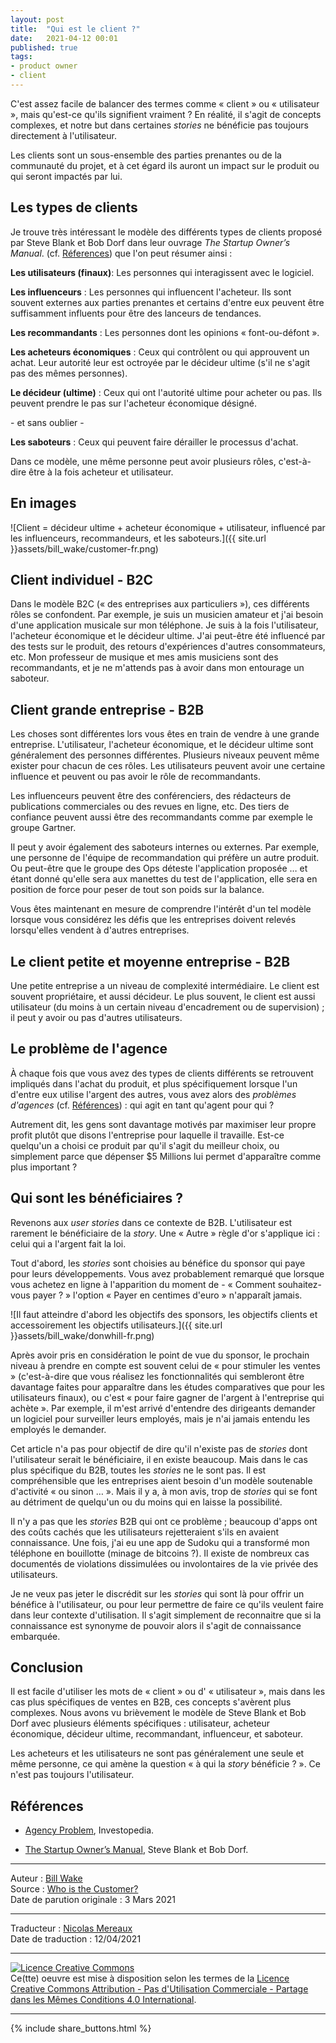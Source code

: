 ```yaml
---
layout: post
title:  "Qui est le client ?"
date:   2021-04-12 00:01
published: true
tags:
- product owner
- client
---
```


C'est assez facile de balancer des termes comme « client » ou « utilisateur », mais qu'est-ce qu'ils signifient vraiment ? En réalité, il s'agit de concepts complexes, et notre but dans certaines _stories_ ne bénéficie pas toujours directement à l'utilisateur.

Les clients sont un sous-ensemble des parties prenantes ou de la communauté du projet, et à cet égard ils auront un impact sur le produit ou qui seront impactés par lui.

## Les types de clients

Je trouve très intéressant le modèle des différents types de clients proposé par Steve Blank et Bob Dorf dans leur ouvrage _The Startup Owner’s Manual_. (cf. [Réferences](#ref)) que l'on peut résumer ainsi :

**Les utilisateurs (finaux)**: Les personnes qui interagissent avec le logiciel.

**Les influenceurs** : Les personnes qui influencent l'acheteur. Ils sont souvent externes aux parties prenantes et certains d'entre eux peuvent être suffisamment influents pour être des lanceurs de tendances.

**Les recommandants** : Les personnes dont les opinions « font-ou-défont ».

**Les acheteurs économiques** : Ceux qui contrôlent ou qui approuvent un achat. Leur autorité leur est octroyée par le décideur ultime (s'il ne s'agit pas des mêmes personnes).

**Le décideur (ultime)** : Ceux qui ont l'autorité ultime pour acheter ou pas. Ils peuvent prendre le pas sur l'acheteur économique désigné.

\- et sans oublier -

**Les saboteurs** : Ceux qui peuvent faire dérailler le processus d'achat.

Dans ce modèle, une même personne peut avoir plusieurs rôles, c'est-à-dire être à la fois acheteur et utilisateur.

## En images

![Client = décideur ultime + acheteur économique + utilisateur, influencé par les influenceurs, recommandeurs, et les saboteurs.]({{ site.url }}assets/bill_wake/customer-fr.png)

## Client individuel - B2C

Dans le modèle B2C (« des entreprises aux particuliers »), ces différents rôles se confondent. Par exemple, je suis un musicien amateur et j'ai besoin d'une application musicale sur mon téléphone. Je suis à la fois l'utilisateur, l'acheteur économique et le décideur ultime. J'ai peut-être été influencé par des tests sur le produit, des retours d'expériences d'autres consommateurs, etc. Mon professeur de musique et mes amis musiciens sont des recommandants, et je ne m'attends pas à avoir dans mon entourage un saboteur.

## Client grande entreprise - B2B

Les choses sont différentes lors vous êtes en train de vendre à une grande entreprise. L'utilisateur, l'acheteur économique, et le décideur ultime sont généralement des personnes différentes. Plusieurs niveaux peuvent même exister pour chacun de ces rôles. Les utilisateurs peuvent avoir une certaine influence et peuvent ou pas avoir le rôle de recommandants.

Les influenceurs peuvent être des conférenciers, des rédacteurs de publications commerciales ou des revues en ligne, etc. Des tiers de confiance peuvent aussi être des recommandants comme par exemple le groupe Gartner.

Il peut y avoir également des saboteurs internes ou externes. Par exemple, une personne de l'équipe de recommandation qui préfère un autre produit. Ou peut-être que le groupe des Ops déteste l'application proposée … et étant donné qu'elle sera aux manettes du test de l'application, elle sera en position de force pour peser de tout son poids sur la balance.

Vous êtes maintenant en mesure de comprendre l'intérêt d'un tel modèle lorsque vous considérez les défis que les entreprises doivent relevés lorsqu'elles vendent à d'autres entreprises.

## Le client petite et moyenne entreprise - B2B

Une petite entreprise a un niveau de complexité intermédiaire. Le client est souvent propriétaire, et aussi décideur. Le plus souvent, le client est aussi utilisateur (du moins à un certain niveau d'encadrement ou de supervision) ; il peut y avoir ou pas d'autres utilisateurs.  

## Le problème de l'agence

À chaque fois que vous avez des types de clients différents se retrouvent impliqués dans l'achat du produit, et plus spécifiquement lorsque l'un d'entre eux utilise l'argent des autres, vous avez alors des _problèmes d'agences_ (cf. [Références](#ref)) : qui agit en tant qu'agent pour qui ?

Autrement dit, les gens sont davantage motivés par maximiser leur propre profit plutôt que disons l'entreprise pour laquelle il travaille. Est-ce quelqu'un a choisi ce produit par qu'il s'agit du meilleur choix, ou simplement parce que dépenser $5 Millions lui permet d'apparaître comme plus important ?

## Qui sont les bénéficiaires ?

Revenons aux _user stories_ dans ce contexte de B2B. L'utilisateur est rarement le bénéficiaire de la _story_. Une « Autre » règle d'or s'applique ici : celui qui a l'argent fait la loi.

Tout d'abord, les _stories_ sont choisies au bénéfice du sponsor qui paye pour leurs développements. Vous avez probablement remarqué que lorsque vous achetez en ligne à l'apparition du moment de - « Comment souhaitez-vous payer ? » l'option « Payer en centimes d'euro » n'apparaît jamais.

![Il faut atteindre d'abord les objectifs des sponsors, les objectifs clients et accessoirement les objectifs utilisateurs.]({{ site.url }}assets/bill_wake/donwhill-fr.png)

Après avoir pris en considération le point de vue du sponsor, le prochain niveau à prendre en compte est souvent celui de « pour stimuler les ventes » (c'est-à-dire que vous réalisez les fonctionnalités qui sembleront être davantage faites pour apparaître dans les études comparatives que pour les utilisateurs finaux), ou c'est « pour faire gagner de l'argent à l'entreprise qui achète ». Par exemple, il m'est arrivé d'entendre des dirigeants demander un logiciel pour surveiller leurs employés, mais je n'ai jamais entendu les employés le demander.

Cet article n'a pas pour objectif de dire qu'il n'existe pas de _stories_ dont l'utilisateur serait le bénéficiaire, il en existe beaucoup. Mais dans le cas plus spécifique du B2B, toutes les _stories_ ne le sont pas. Il est compréhensible que les entreprises aient besoin d'un modèle soutenable d'activité « ou sinon … ». Mais il y a, à mon avis, trop de _stories_ qui se font au détriment de quelqu'un ou du moins qui en laisse la possibilité.

Il n'y a pas que les _stories_ B2B qui ont ce problème ; beaucoup d'apps ont des coûts cachés que les utilisateurs rejetteraient s'ils en avaient connaissance. Une fois, j'ai eu une app de Sudoku qui a transformé mon téléphone en bouillotte (minage de bitcoins ?). Il existe de nombreux cas documentés de violations dissimulées ou involontaires de la vie privée des utilisateurs.

Je ne veux pas jeter le discrédit sur les _stories_  qui sont là pour offrir un bénéfice à l'utilisateur, ou pour leur permettre de faire ce qu'ils veulent faire dans leur contexte d'utilisation. Il s'agit simplement de reconnaitre que si la connaissance est synonyme de pouvoir alors il s'agit de connaissance embarquée.

## Conclusion

Il est facile d'utiliser les mots de « client » ou d' « utilisateur », mais dans les cas plus spécifiques de ventes en B2B, ces concepts s'avèrent plus complexes. Nous avons vu brièvement le modèle de Steve Blank et Bob Dorf avec plusieurs éléments spécifiques : utilisateur, acheteur économique, décideur ultime, recommandant, influenceur, et saboteur.

Les acheteurs et les utilisateurs ne sont pas généralement une seule et même personne, ce qui amène la question « à qui la _story_ bénéficie ? ». Ce n'est pas toujours l'utilisateur.

## <a id="ref"></a> Références

* [Agency Problem](https://www.investopedia.com/terms/a/agencyproblem.asp), Investopedia.

* [The Startup Owner’s Manual](https://www.amazon.com/exec/obidos/ASIN/B084RHMYZM/xp123com), Steve Blank et Bob Dorf.

---
Auteur : [Bill Wake](https://xp123.com/articles/about/)  
Source : [Who is the Customer?](https://xp123.com/articles/who-is-the-customer/)  
Date de parution originale : 3 Mars 2021  

---
Traducteur : [Nicolas Mereaux](http://www.les-traducteurs-agiles.org/traducteurs/)  
Date de traduction : 12/04/2021  

---

<a rel="license" href="http://creativecommons.org/licenses/by-nc-sa/4.0/"><img alt="Licence Creative Commons" style="border-width:0" src="http://i.creativecommons.org/l/by-nc-sa/4.0/88x31.png" /></a><br />Ce(tte) oeuvre est mise à disposition selon les termes de la <a rel="license" href="http://creativecommons.org/licenses/by-nc-sa/4.0/">Licence Creative Commons Attribution - Pas d'Utilisation Commerciale - Partage dans les Mêmes Conditions 4.0 International</a>.

---

{% include share_buttons.html %}
